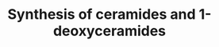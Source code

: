 ---
annotations:
- id: PW:0000961
  parent: signaling pathway
  type: Pathway Ontology
  value: ceramide signaling pathway
- id: PW:0001062
  parent: classic metabolic pathway
  type: Pathway Ontology
  value: lacto-series glycosphingolipid metabolic pathway
- id: CL:0000548
  parent: animal cell
  type: Cell Type Ontology
  value: animal cell
- id: PW:0000162
  parent: classic metabolic pathway
  type: Pathway Ontology
  value: sphingolipid biosynthetic pathway
authors:
- QuintenLok
- DeSl
- Eweitz
citedin: ''
communities: []
description: 'Synthesis of ceramides and 1-deoxyceramides from serine and alanine,
  respectively, including the synthesis of complex glycosphingolipids in humans. Multiple
  complex sphingolipid synthesis reactions were added to improve pathway versatility.
  1-Deoxyceramide synthesis shows many similarities with ceramide synthesis but has
  much less documentation, hence this comprehensive figure. '
last-edited: 2024-07-27
ndex: null
organisms:
- Homo sapiens
redirect_from:
- /index.php/Pathway:WP5194
- /instance/WP5194
- /instance/WP5194_r134708
revision: r134708
schema-jsonld:
- '@context': https://schema.org/
  '@id': https://wikipathways.github.io/pathways/WP5194.html
  '@type': Dataset
  creator:
    '@type': Organization
    name: WikiPathways
  description: 'Synthesis of ceramides and 1-deoxyceramides from serine and alanine,
    respectively, including the synthesis of complex glycosphingolipids in humans.
    Multiple complex sphingolipid synthesis reactions were added to improve pathway
    versatility. 1-Deoxyceramide synthesis shows many similarities with ceramide synthesis
    but has much less documentation, hence this comprehensive figure. '
  keywords:
  - 1-Deoxy-3-ketosphinganine
  - 1-Deoxyceramide
  - 1-Deoxydihydroceramide
  - 1-Deoxysphingosine
  - 1-O-acyl-ceramide
  - 1-deoxysphinganine
  - 3-Ketosphinganine
  - A3GALT2
  - A4GALT
  - ASAH1
  - Alanine
  - B3GNT5
  - B4GALNT1
  - B4GALT1
  - CERK
  - CERS1
  - CERS2
  - CERS3
  - CERS4
  - CERS5
  - CERS6
  - CerP(d18:1/16:0)
  - Ceramide
  - DES
  - DGAT1
  - Dihydroceramide
  - GA2
  - Galactosylceramide
  - Ganglioside GM4
  - Globoside Gb3Cer
  - Glucosylceramide
  - Hexadecenal
  - Isogloboside iGb3Cer
  - KDSR
  - Lactosylceramide
  - Lc3Cer
  - Palmitoyl-CoA
  - Phosphoethanolamine
  - S1P
  - SGMS1
  - SGMS2
  - SPHK1
  - SPTLC1
  - Serine
  - Sphinganine
  - Sphingomyelin
  - Sphingosine
  - Sphingosine-1-phosphate
  - Sulphatide
  - UGCG
  - UGT8
  license: CC0
  name: Synthesis of ceramides and 1-deoxyceramides
seo: CreativeWork
title: Synthesis of ceramides and 1-deoxyceramides
wpid: WP5194
---
